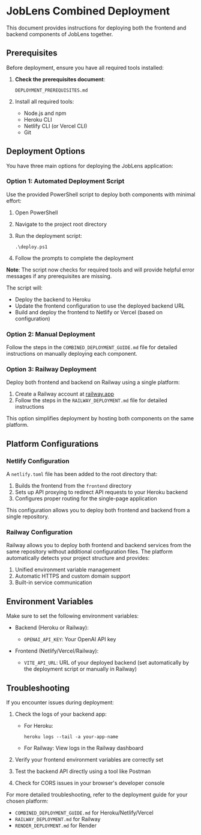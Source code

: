 # JobLens Combined Deployment

This document provides instructions for deploying both the frontend and backend components of JobLens together.

## Prerequisites

Before deployment, ensure you have all required tools installed:

1. **Check the prerequisites document**:
   ```
   DEPLOYMENT_PREREQUISITES.md
   ```

2. Install all required tools:
   - Node.js and npm
   - Heroku CLI
   - Netlify CLI (or Vercel CLI)
   - Git

## Deployment Options

You have three main options for deploying the JobLens application:

### Option 1: Automated Deployment Script

Use the provided PowerShell script to deploy both components with minimal effort:

1. Open PowerShell
2. Navigate to the project root directory
3. Run the deployment script:
   ```
   .\deploy.ps1
   ```

4. Follow the prompts to complete the deployment

**Note**: The script now checks for required tools and will provide helpful error messages if any prerequisites are missing.

The script will:
- Deploy the backend to Heroku
- Update the frontend configuration to use the deployed backend URL
- Build and deploy the frontend to Netlify or Vercel (based on configuration)

### Option 2: Manual Deployment

Follow the steps in the `COMBINED_DEPLOYMENT_GUIDE.md` file for detailed instructions on manually deploying each component.

### Option 3: Railway Deployment

Deploy both frontend and backend on Railway using a single platform:

1. Create a Railway account at [railway.app](https://railway.app)
2. Follow the steps in the `RAILWAY_DEPLOYMENT.md` file for detailed instructions

This option simplifies deployment by hosting both components on the same platform.

## Platform Configurations

### Netlify Configuration

A `netlify.toml` file has been added to the root directory that:

1. Builds the frontend from the `frontend` directory
2. Sets up API proxying to redirect API requests to your Heroku backend
3. Configures proper routing for the single-page application

This configuration allows you to deploy both frontend and backend from a single repository.

### Railway Configuration

Railway allows you to deploy both frontend and backend services from the same repository without additional configuration files. The platform automatically detects your project structure and provides:

1. Unified environment variable management
2. Automatic HTTPS and custom domain support
3. Built-in service communication

## Environment Variables

Make sure to set the following environment variables:

- Backend (Heroku or Railway):
  - `OPENAI_API_KEY`: Your OpenAI API key

- Frontend (Netlify/Vercel/Railway):
  - `VITE_API_URL`: URL of your deployed backend (set automatically by the deployment script or manually in Railway)

## Troubleshooting

If you encounter issues during deployment:

1. Check the logs of your backend app:
   - For Heroku:
     ```
     heroku logs --tail -a your-app-name
     ```
   - For Railway: View logs in the Railway dashboard

2. Verify your frontend environment variables are correctly set

3. Test the backend API directly using a tool like Postman

4. Check for CORS issues in your browser's developer console

For more detailed troubleshooting, refer to the deployment guide for your chosen platform:
- `COMBINED_DEPLOYMENT_GUIDE.md` for Heroku/Netlify/Vercel
- `RAILWAY_DEPLOYMENT.md` for Railway
- `RENDER_DEPLOYMENT.md` for Render